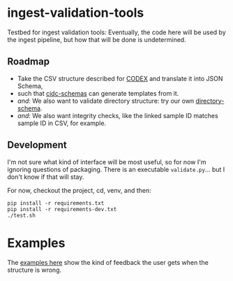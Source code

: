 # ingest-validation-tools
Testbed for ingest validation tools: Eventually, the code here will be used by the ingest pipeline,
but how that will be done is undetermined.

## Roadmap

- Take the CSV structure described for [CODEX](https://docs.google.com/document/d/1CYYSXPQjwdbvmvZaEcsi_2udvDfGEZrMyh4yFnm4p3M/edit#)
and translate it into JSON Schema,
- such that [cidc-schemas](https://github.com/CIMAC-CIDC/cidc-schemas) can generate templates from it.
- *and*: We also want to validate directory structure: try our own [directory-schema](https://github.com/hubmapconsortium/directory-schema/).
- *and*: We also want integrity checks, like the linked sample ID matches sample ID in CSV, for example.

## Development

I'm not sure what kind of interface will be most useful,
so for now I'm ignoring questions of packaging.
There is an executable `validate.py`... but I don't know if that will stay.

For now, checkout the project, cd, venv, and then:
```
pip install -r requirements.txt
pip install -r requirements-dev.txt
./test.sh
```

# Examples

The [examples here](src) show the kind of feedback the user gets when the structure is wrong.
